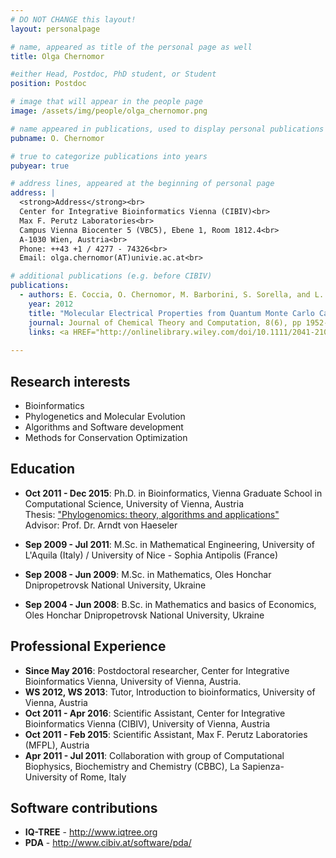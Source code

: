 ```yaml
---
# DO NOT CHANGE this layout!
layout: personalpage

# name, appeared as title of the personal page as well
title: Olga Chernomor

#either Head, Postdoc, PhD student, or Student
position: Postdoc

# image that will appear in the people page
image: /assets/img/people/olga_chernomor.png

# name appeared in publications, used to display personal publications
pubname: O. Chernomor

# true to categorize publications into years
pubyear: true

# address lines, appeared at the beginning of personal page
address: |
  <strong>Address</strong><br>
  Center for Integrative Bioinformatics Vienna (CIBIV)<br>
  Max F. Perutz Laboratories<br>
  Campus Vienna Biocenter 5 (VBC5), Ebene 1, Room 1812.4<br>
  A-1030 Wien, Austria<br>
  Phone: ++43 +1 / 4277 - 74326<br>
  Email: olga.chernomor(AT)univie.ac.at<br>

# additional publications (e.g. before CIBIV)
publications:
  - authors: E. Coccia, O. Chernomor, M. Barborini, S. Sorella, and L. Guidoni
    year: 2012
    title: "Molecular Electrical Properties from Quantum Monte Carlo Calculations: Application to Ethyne."
    journal: Journal of Chemical Theory and Computation, 8(6), pp 1952-1962
    links: <a HREF="http://onlinelibrary.wiley.com/doi/10.1111/2041-210X.12299/abstract">DOI:10.1111/2041-210X.12299</a>
   
---
```



Research interests
------------------

* Bioinformatics
* Phylogenetics and Molecular Evolution
* Algorithms and Software development
* Methods for Conservation Optimization

Education
---------

* __Oct 2011 - Dec 2015__: Ph.D. in Bioinformatics, Vienna Graduate School in Computational Science, University of Vienna, Austria<br>
Thesis: <a HREF="http://www.cibiv.at/~olga/Olga_Chernomor-Thesis-2015-univie.pdf">"Phylogenomics: theory, algorithms and applications"</a><br>
Advisor: Prof. Dr. Arndt von Haeseler

* __Sep 2009 - Jul 2011__: M.Sc. in Mathematical Engineering, University of L'Aquila (Italy) / University of Nice - Sophia Antipolis (France)
* __Sep 2008 - Jun 2009__: M.Sc. in Mathematics, Oles Honchar Dnipropetrovsk National University, Ukraine
* __Sep 2004 - Jun 2008__: B.Sc. in Mathematics and basics of Economics, Oles Honchar Dnipropetrovsk National University, Ukraine


Professional Experience
----------

* __Since May 2016__: Postdoctoral researcher, Center for Integrative Bioinformatics Vienna, University of Vienna, Austria.
* __WS 2012, WS 2013__: Tutor, Introduction to bioinformatics, University of Vienna, Austria
* __Oct 2011 - Apr 2016__: Scientific Assistant, Center for Integrative Bioinformatics Vienna (CIBIV), University of Vienna, Austria
* __Oct 2011 - Feb 2015__: Scientific Assistant, Max F. Perutz Laboratories (MFPL), Austria
* __Apr 2011 - Jul 2011__: Collaboration with group of Computational Biophysics, Biochemistry and Chemistry (CBBC), La Sapienza-University of Rome, Italy

Software contributions
----------
* __IQ-TREE__ 	- <a HREF="http://www.iqtree.org"> http://www.iqtree.org</a>
* __PDA__	- <a HREF="http://www.cibiv.at/software/pda/">http://www.cibiv.at/software/pda/</a>
